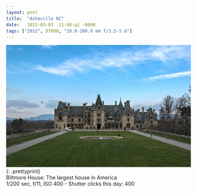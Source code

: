```yaml
---
layout: post
title:  "Asheville NC"
date:   2012-03-03  11:40:q1 -0600
tags: ["2012", D7000, "18.0-200.0 mm f/3.5-5.6"]
---
```

![:title](/images/2012/2012_0303_D7K4773.jpg)
{: .prettyprint}  
Biltmore House: The largest house in America  
1/200 sec, f/11, ISO 400 - Shutter clicks this day: 400